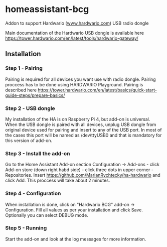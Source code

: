 # homeassistant-bcg
Addon to support Hardwario (www.hardwario.com) USB radio dongle

Main documentation of the Hardwario USB dongle is available here https://tower.hardwario.com/en/latest/tools/hardwario-gateway/

## Installation
### Step 1 - Pairing
 Pairing is required for all devices you want use with radio dongle. Pairing proccess has to be done using HARDWARIO Playground. Pairing is described here https://tower.hardwario.com/en/latest/basics/quick-start-guide-steps/prepare-basics/
 
### Step 2 - USB dongle
 My installation of the HA is on Raspberry Pi 4, but add-on is universal. When the USB dongle is paired with all devices, unplug USB dongle from original device used for pairing and insert to any of the USB port. In most of the cases this port will be named as /dev/ttyUSB0 and that is mandatory for this version of add-on.
 
### Step 3 - Install the add-on
 Go to the Home Assistant Add-on section Configuration -> Add-ons - click Add-on store (down right habd side) - click three dots in upper corner - Repositories. Insert https://github.com/MarianRychtecky/ha-hardwario and click Add. This proccess will take about 2 minutes.

### Step 4 - Configuration
 When installation is done, click on "Hardwario BCG" add-on -> Configuration. Fill all values as per your installation and click Save. Optionally you can select DEBUG mode.

### Step 5 - Running
 Start the add-on and look at the log messages for more information.
